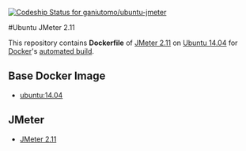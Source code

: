[ ![Codeship Status for ganiutomo/ubuntu-jmeter](https://www.codeship.io/projects/4d87b820-4569-0132-1d0b-1a768d514c64/status)](https://www.codeship.io/projects/44986)

#Ubuntu JMeter 2.11


This repository contains **Dockerfile** of [JMeter 2.11](http://jmeter.apache.org/) on [Ubuntu 14.04](http://www.ubuntu.com/) for [Docker](https://www.docker.com/)'s [automated build](https://registry.hub.docker.com/u/ganiutomo/ubuntu/).

## Base Docker Image

* [ubuntu:14.04](https://registry.hub.docker.com/u/library/ubuntu/)

## JMeter

* [JMeter 2.11](http://jmeter.apache.org/)

